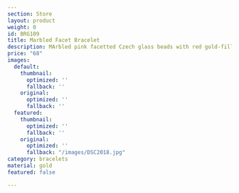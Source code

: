```yaml
---
section: Store
layout: product
weight: 0
id: BRG109
title: Marbled Facet Bracelet
description: MArbled pink facetted Czech glass beads with red gold-filled spacer beads
price: "68"
images:
  default:
    thumbnail:
      optimized: ''
      fallback: ''
    original:
      optimized: ''
      fallback: ''
  featured:
    thumbnail:
      optimized: ''
      fallback: ''
    original:
      optimized: ''
      fallback: "/images/DSC2018.jpg"
category: bracelets
material: gold
featured: false

---
```

